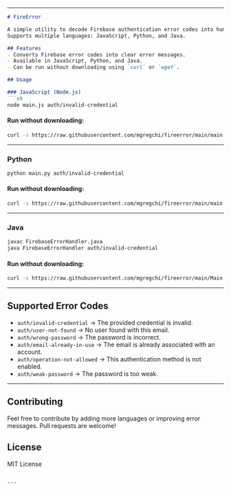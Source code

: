 
---

```md
# FireError

A simple utility to decode Firebase authentication error codes into human-readable messages.
Supports multiple languages: JavaScript, Python, and Java.

## Features
- Converts Firebase error codes into clear error messages.
- Available in JavaScript, Python, and Java.
- Can be run without downloading using `curl` or `wget`.

## Usage

### JavaScript (Node.js)
```sh
node main.js auth/invalid-credential
```

#### Run without downloading:
```sh
curl -s https://raw.githubusercontent.com/mgregchi/fireerror/main/main.js | node - auth/invalid-credential
```

---

### Python
```sh
python main.py auth/invalid-credential
```

#### Run without downloading:
```sh
curl -s https://raw.githubusercontent.com/mgregchi/fireerror/main/main.py | python - auth/invalid-credential
```

---

### Java
```sh
javac FirebaseErrorHandler.java
java FirebaseErrorHandler auth/invalid-credential
```

#### Run without downloading:
```sh
curl -s https://raw.githubusercontent.com/mgregchi/fireerror/main/Main.java -o FirebaseErrorHandler.java && javac FirebaseErrorHandler.java && java FirebaseErrorHandler auth/invalid-credential
```

---

## Supported Error Codes
- `auth/invalid-credential` → The provided credential is invalid.
- `auth/user-not-found` → No user found with this email.
- `auth/wrong-password` → The password is incorrect.
- `auth/email-already-in-use` → The email is already associated with an account.
- `auth/operation-not-allowed` → This authentication method is not enabled.
- `auth/weak-password` → The password is too weak.

---

## Contributing
Feel free to contribute by adding more languages or improving error messages.
Pull requests are welcome!

## License
MIT License
```

---
